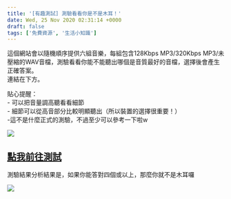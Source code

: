 ```yaml
---
title: '[有趣測試] 測驗看看你是不是木耳！'
date: Wed, 25 Nov 2020 02:31:14 +0000
draft: false
tags: ['免費資源', '生活小知識']
---
```


這個網站會以隨機順序提供六組音樂，每組包含128Kbps MP3/320Kbps MP3/未壓縮的WAV音檔，測驗看看你能不能聽出哪個是音質最好的音檔，選擇後會產生正確答案。  
連結在下方。

貼心提醒：  
\- 可以把音量調高聽看看細節  
\- 細節可以從高音部分比較明顯聽出（所以裝置的選擇很重要！）  
\-這不是什麼正式的測驗，不過至少可以參考一下啦w

![](https://static.yiy.tw/media/blog/2020112501583221.png)

[點我前往測試](https://www.npr.org/sections/therecord/2015/06/02/411473508/how-well-can-you-hear-audio-quality "https://www.npr.org/sections/therecord/2015/06/02/411473508/how-well-can-you-hear-audio-quality")
-----------------------------------------------------------------------------------------------------------------------------------------------------------------------------------------------------------

測驗結果分析結果是，如果你能答對四個或以上，那麼你就不是木耳囉

![](https://static.yiy.tw/media/blog/2020112501563810.jpg)